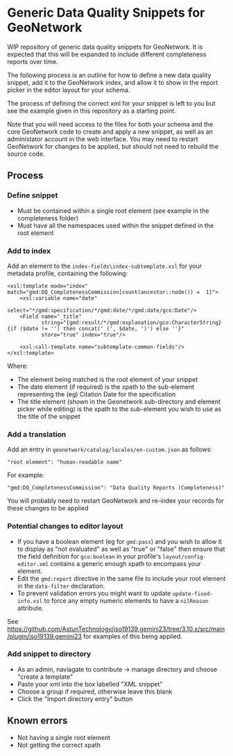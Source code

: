 # Generic Data Quality Snippets for GeoNetwork

WIP repository of generic data quality snippets for GeoNetwork. It is expected that this will be expanded to include different completeness reports over time.

The following process is an outline for how to define a new data quality snippet, add it to the GeoNetwork index, and allow it to show in the report picker in the editor layout for your schema. 

The process of defining the correct xml for your snippet is left to you but see the example given in this repository as a starting point.

Note that you will need access to the files for both your schema and the core GeoNetwork code to create and apply a new snippet, as well as an administator account in the web interface. You may need to restart GeoNetwork for changes to be applied, but should not need to rebuild the source code.

## Process

### Define snippet

* Must be contained within a single root element (see example in the completeness folder)
* Must have all the namespaces used within the snippet defined in the root element

### Add to index

Add an element to the `index-fields\index-subtemplate.xsl` for your metadata profile, containing the following:

	<xsl:template mode="index" match="gmd:DQ_CompletenessCommission[count(ancestor::node()) =  1]">
	    <xsl:variable name="date"
	                  select="*/gmd:specification/*/gmd:date/*/gmd:date/gco:Date"/>
	    <Field name="_title"
	           string="{gmd:result/*/gmd:explanation/gco:CharacterString}{if ($date != '') then concat(' (', $date, ')') else ''}"
	           store="true" index="true"/>

	    <xsl:call-template name="subtemplate-common-fields"/>
	</xsl:template>

Where:

* The element being matched is the root element of your snippet
* The date element (if required) is the xpath to the sub-element representing the (eg) Citation Date for the specification
* The title element (shown in the Geonetwork sub-directory and element picker while editing) is the xpath to the sub-element you wish to use as the title of the snippet

### Add a translation

Add an entry in `geonetwork/catalog/locales/en-custom.json` as follows:

	"root element": "human-readable name"

For example:

	"gmd:DQ_CompletenessCommission": "Data Quality Reports (Completeness)"

You will probably need to restart GeoNetwork and re-index your records for these changes to be applied

### Potential changes to editor layout

* If you have a boolean element (eg for `gmd:pass`) and you wish to allow it to display as "not evaluated" as well as "true" or "false" then ensure that the field definition for `gco:boolean` in your profile's `layout/config-editor.xml` contains a generic enough xpath to encompass your element.
* Edit the `gmd:report` directive in the same file to include your root element in the `data-filter` declaration.
* To prevent validation errors you might want to update `update-fixed-info.xsl` to force any empty numeric elements to have a `nilReason` attribute.

See https://github.com/AstunTechnology/iso19139.gemini23/tree/3.10.x/src/main/plugin/iso19139.gemini23 for examples of this being applied.

### Add snippet to directory

* As an admin, naviagate to contribute -> manage directory and choose "create a template"
* Paste your xml into the box labelled "XML snippet"
* Choose a group if required, otherwise leave this blank
* Click the "Import directory entry" button


## Known errors

* Not having a single root element
* Not getting the correct xpath
